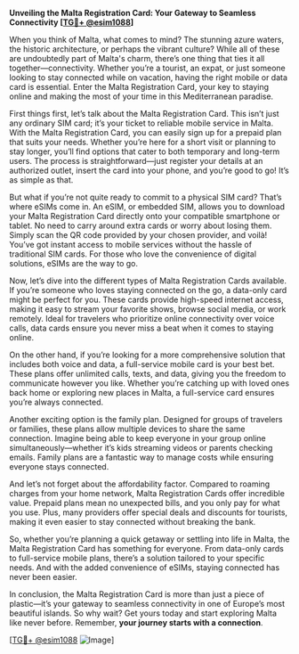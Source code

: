 **Unveiling the Malta Registration Card: Your Gateway to Seamless Connectivity [[TG💪+ @esim1088](https://t.me/s/esim1088)]**

When you think of Malta, what comes to mind? The stunning azure waters, the historic architecture, or perhaps the vibrant culture? While all of these are undoubtedly part of Malta's charm, there’s one thing that ties it all together—connectivity. Whether you’re a tourist, an expat, or just someone looking to stay connected while on vacation, having the right mobile or data card is essential. Enter the Malta Registration Card, your key to staying online and making the most of your time in this Mediterranean paradise.

First things first, let’s talk about the Malta Registration Card. This isn’t just any ordinary SIM card; it’s your ticket to reliable mobile service in Malta. With the Malta Registration Card, you can easily sign up for a prepaid plan that suits your needs. Whether you’re here for a short visit or planning to stay longer, you’ll find options that cater to both temporary and long-term users. The process is straightforward—just register your details at an authorized outlet, insert the card into your phone, and you’re good to go! It’s as simple as that.

But what if you’re not quite ready to commit to a physical SIM card? That’s where eSIMs come in. An eSIM, or embedded SIM, allows you to download your Malta Registration Card directly onto your compatible smartphone or tablet. No need to carry around extra cards or worry about losing them. Simply scan the QR code provided by your chosen provider, and voilà! You’ve got instant access to mobile services without the hassle of traditional SIM cards. For those who love the convenience of digital solutions, eSIMs are the way to go.

Now, let’s dive into the different types of Malta Registration Cards available. If you’re someone who loves staying connected on the go, a data-only card might be perfect for you. These cards provide high-speed internet access, making it easy to stream your favorite shows, browse social media, or work remotely. Ideal for travelers who prioritize online connectivity over voice calls, data cards ensure you never miss a beat when it comes to staying online.

On the other hand, if you’re looking for a more comprehensive solution that includes both voice and data, a full-service mobile card is your best bet. These plans offer unlimited calls, texts, and data, giving you the freedom to communicate however you like. Whether you’re catching up with loved ones back home or exploring new places in Malta, a full-service card ensures you’re always connected.

Another exciting option is the family plan. Designed for groups of travelers or families, these plans allow multiple devices to share the same connection. Imagine being able to keep everyone in your group online simultaneously—whether it’s kids streaming videos or parents checking emails. Family plans are a fantastic way to manage costs while ensuring everyone stays connected.

And let’s not forget about the affordability factor. Compared to roaming charges from your home network, Malta Registration Cards offer incredible value. Prepaid plans mean no unexpected bills, and you only pay for what you use. Plus, many providers offer special deals and discounts for tourists, making it even easier to stay connected without breaking the bank.

So, whether you’re planning a quick getaway or settling into life in Malta, the Malta Registration Card has something for everyone. From data-only cards to full-service mobile plans, there’s a solution tailored to your specific needs. And with the added convenience of eSIMs, staying connected has never been easier.

In conclusion, the Malta Registration Card is more than just a piece of plastic—it’s your gateway to seamless connectivity in one of Europe’s most beautiful islands. So why wait? Get yours today and start exploring Malta like never before. Remember, **your journey starts with a connection**. 

[[TG💪+ @esim1088](https://t.me/s/esim1088) ![Image](https://i.postimg.cc/Y0z9fWf4/image.png)]